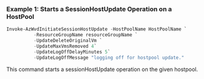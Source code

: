 ### Example 1: Starts a SessionHostUpdate Operation on a HostPool
```powershell
Invoke-AzWvdInitiateSessionHostUpdate -HostPoolName HostPoolName `
          -ResourceGroupName resourceGroupName `
          -UpdateDeleteOriginalVm `
          -UpdateMaxVmsRemoved 4`
          -UpdateLogOffDelayMinutes 5`
          -UpdateLogOffMessage "logging off for hostpool update."
```

This command starts a sessionHostUpdate operation on the given hostpool.
